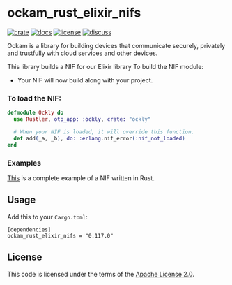 # ockam_rust_elixir_nifs

[![crate][crate-image]][crate-link]
[![docs][docs-image]][docs-link]
[![license][license-image]][license-link]
[![discuss][discuss-image]][discuss-link]

Ockam is a library for building devices that communicate securely, privately
and trustfully with cloud services and other devices.

This library builds a NIF for our Elixir library
To build the NIF module:

- Your NIF will now build along with your project.

### To load the NIF:

```elixir
defmodule Ockly do
  use Rustler, otp_app: :ockly, crate: "ockly"

  # When your NIF is loaded, it will override this function.
  def add(_a, _b), do: :erlang.nif_error(:nif_not_loaded)
end
```

### Examples

[This](https://github.com/rusterlium/NifIo) is a complete example of a NIF written in Rust.

## Usage

Add this to your `Cargo.toml`:

```
[dependencies]
ockam_rust_elixir_nifs = "0.117.0"
```

## License

This code is licensed under the terms of the [Apache License 2.0][license-link].

[main-ockam-crate-link]: https://crates.io/crates/ockam

[crate-image]: https://img.shields.io/crates/v/ockam_rust_elixir_nifs.svg
[crate-link]: https://crates.io/crates/ockam_rust_elixir_nifs

[docs-image]: https://docs.rs/ockam_rust_elixir_nifs/badge.svg
[docs-link]: https://docs.rs/ockam_rust_elixir_nifs

[license-image]: https://img.shields.io/badge/License-Apache%202.0-green.svg
[license-link]: https://github.com/build-trust/ockam/blob/HEAD/LICENSE

[discuss-image]: https://img.shields.io/badge/Discuss-Github%20Discussions-ff70b4.svg
[discuss-link]: https://github.com/build-trust/ockam/discussions
